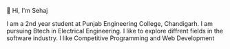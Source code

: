 👋 Hi, I'm Sehaj 

I am a 2nd year student at Punjab Engineering College, Chandigarh. I am pursuing Btech in Electrical Engineering. 
I like to explore diffrent fields in the software industry. 
I like Competitive Programming and Web Development
 
